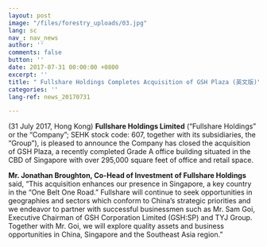 ```yaml
---
layout: post
image: "/files/forestry_uploads/03.jpg"
lang: sc
nav_: nav_news
author: ''
comments: false
button: ''
date: 2017-07-31 00:00:00 +0800
excerpt: ''
title: " Fullshare Holdings Completes Acquisition of GSH Plaza (英文版)"
categories: ''
lang-ref: news_20170731

---
```

(31 July 2017, Hong Kong) **Fullshare Holdings Limited** (“Fullshare Holdings” or the “Company”; SEHK stock code: 607, together with its subsidiaries, the “Group”), is pleased to announce the Company has closed the acquisition of GSH Plaza, a recently completed Grade A office building situated in the CBD of Singapore with over 295,000 square feet of office and retail space.

**Mr. Jonathan Broughton, Co-Head of Investment of Fullshare Holdings** said, “This acquisition enhances our presence in Singapore, a key country in the “One Belt One Road.” Fullshare will continue to seek opportunities in geographies and sectors which conform to China’s strategic priorities and we endeavor to partner with successful businessmen such as Mr. Sam Goi, Executive Chairman of GSH Corporation Limited (GSH:SP) and TYJ Group. Together with Mr. Goi, we will explore quality assets and business opportunities in China, Singapore and the Southeast Asia region.”